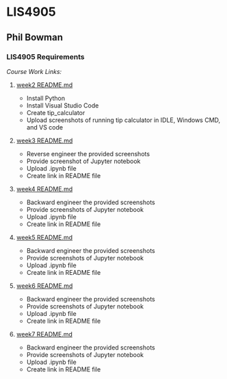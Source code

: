 # LIS4905
## Phil Bowman
### LIS4905 Requirements

*Course Work Links:*



1. [week2 README.md](week2/README.md "My A1 README.md file")
	- Install Python
	- Install Visual Studio Code
	- Create tip_calculator
	- Upload screenshots of running tip calculator in IDLE, Windows CMD, and VS code





2. [week3 README.md](week3/README.md "My A2 README.md file")
	- Reverse engineer the provided screenshots
	- Provide screenshot of Jupyter notebook
	- Upload .ipynb file
	- Create link in README file





3. [week4 README.md](week4/README.md "My A3 README.md file")
	- Backward engineer the provided screenshots
	- Provide screenshots of Jupyter notebook	
	- Upload .ipynb file
	- Create link in README file





4. [week5 README.md](week5/README.md "My A4 README.md file")
	- Backward engineer the provided screenshots
	- Provide screenshots of Jupyter notebook
	- Upload .ipynb file
	- Create link in README file





5. [week6 README.md](week6/README.md "My A5 README.md file") 
	- Backward engineer the provided screenshots 
	- Provide screenshots of Jupyter notebook 
	- Upload .ipynb file 
	- Create link in README file





6. [week7 README.md](week7/README.md "My A6 README.md file")
	- Backward engineer the provided screenshots
	- Provide screenshots of Jupyter notebook
	- Upload .ipynb file
	- Create link in README file
